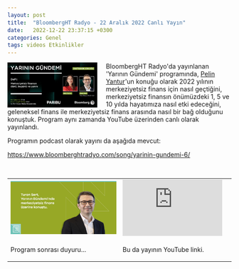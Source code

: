 ```yaml
---
layout: post
title:  "BloombergHT Radyo - 22 Aralık 2022 Canlı Yayın"
date:   2022-12-22 23:37:15 +0300
categories: Genel
tags: videos Etkinlikler
---
```


<img align="left" src="/assets/yarinin-gundemi-poster_v3_800.jpg" style="width:40%; padding-right:20px"> BloombergHT Radyo'da yayınlanan 'Yarının Gündemi' programında, [Pelin Yantur](https://twitter.com/pelinyantur)'un konuğu olarak 2022 yılının merkeziyetsiz finans için nasıl geçtiğini, merkeziyetsiz finansın önümüzdeki 1, 5 ve 10 yılda hayatımıza nasıl etki edeceğini, geleneksel finans ile merkeziyetsiz finans arasında nasıl bir bağ olduğunu konuştuk. Program aynı zamanda YouTube üzerinden canlı olarak yayınlandı. 

Programın podcast olarak yayını da aşağıda mevcut: 

https://www.bloomberghtradyo.com/song/yarinin-gundemi-6/

&nbsp;

<table><tr><td style="width:50%">
<img src="/assets/Turan-Sert-Yarinin-Gundemi-Blog_800.jpg">
</td>
<td style="width:50%">
<iframe width="224" height="126" src="https://www.youtube.com/embed/9iFEkgIPATs" frameborder="0" allowfullscreen></iframe></td></tr>
<tr><td style="width:50%; vertical-align:top">
<p>
Program sonrası duyuru...  
</p></td>
<td style="width:50%; vertical-align:top">
<p>Bu da yayının YouTube linki.</p>
</td></tr> 
</table>
